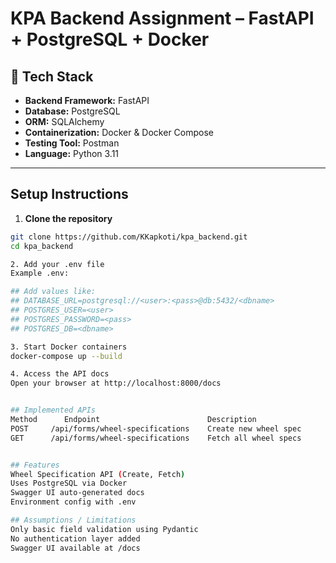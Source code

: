 # KPA Backend Assignment – FastAPI + PostgreSQL + Docker

## 🔧 Tech Stack
- **Backend Framework:** FastAPI
- **Database:** PostgreSQL
- **ORM:** SQLAlchemy
- **Containerization:** Docker & Docker Compose
- **Testing Tool:** Postman
- **Language:** Python 3.11

---

## Setup Instructions

1. **Clone the repository**
```bash
git clone https://github.com/KKapkoti/kpa_backend.git
cd kpa_backend

2. Add your .env file
Example .env:

## Add values like:
## DATABASE_URL=postgresql://<user>:<pass>@db:5432/<dbname>
## POSTGRES_USER=<user>
## POSTGRES_PASSWORD=<pass>
## POSTGRES_DB=<dbname>

3. Start Docker containers
docker-compose up --build

4. Access the API docs
Open your browser at http://localhost:8000/docs


## Implemented APIs
Method	    Endpoint	                    Description
POST     /api/forms/wheel-specifications	Create new wheel spec
GET	     /api/forms/wheel-specifications	Fetch all wheel specs


## Features
Wheel Specification API (Create, Fetch)
Uses PostgreSQL via Docker
Swagger UI auto-generated docs
Environment config with .env

## Assumptions / Limitations
Only basic field validation using Pydantic
No authentication layer added
Swagger UI available at /docs
